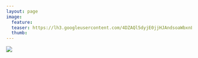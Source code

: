 ```yaml
---
layout: page
image:
  feature:
  teaser: https://lh3.googleusercontent.com/4DZAQl5dyjE0jjHJAndsoaWbxnL4P3VxeyEhH7omu1E=w245
  thumb:
---
```


![](https://lh3.googleusercontent.com/t86L4-MK7dEC2xRwlAR-TABkRsnCvJ8M3fiGFwYVrd8=w800)

